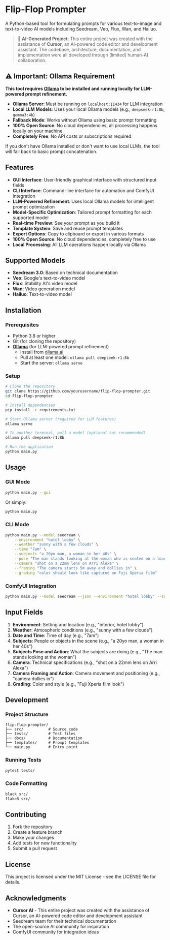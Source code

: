 # Flip-Flop Prompter

A Python-based tool for formulating prompts for various text-to-image and text-to-video AI models including Seedream, Veo, Flux, Wan, and Hailuo.

> **🤖 AI-Generated Project**: This entire project was created with the assistance of **Cursor**, an AI-powered code editor and development assistant. The codebase, architecture, documentation, and implementation were all developed through (limited) human-AI collaboration.

## ⚠️ Important: Ollama Requirement

**This tool requires [Ollama](https://ollama.ai/) to be installed and running locally for LLM-powered prompt refinement.**

- **Ollama Server**: Must be running on `localhost:11434` for LLM integration
- **Local LLM Models**: Uses your local Ollama models (e.g., `deepseek-r1:8b`, `gemma3:4b`)
- **Fallback Mode**: Works without Ollama using basic prompt formatting
- **100% Open Source**: No cloud dependencies, all processing happens locally on your machine
- **Completely Free**: No API costs or subscriptions required

If you don't have Ollama installed or don't want to use local LLMs, the tool will fall back to basic prompt concatenation.

## Features

- **GUI Interface**: User-friendly graphical interface with structured input fields
- **CLI Interface**: Command-line interface for automation and ComfyUI integration
- **LLM-Powered Refinement**: Uses local Ollama models for intelligent prompt optimization
- **Model-Specific Optimization**: Tailored prompt formatting for each supported model
- **Real-time Preview**: See your prompt as you build it
- **Template System**: Save and reuse prompt templates
- **Export Options**: Copy to clipboard or export in various formats
- **100% Open Source**: No cloud dependencies, completely free to use
- **Local Processing**: All LLM operations happen locally via Ollama

## Supported Models

- **Seedream 3.0**: Based on technical documentation
- **Veo**: Google's text-to-video model
- **Flux**: Stability AI's video model
- **Wan**: Video generation model
- **Hailuo**: Text-to-video model

## Installation

### Prerequisites
- Python 3.8 or higher
- Git (for cloning the repository)
- **[Ollama](https://ollama.ai/)** (for LLM-powered prompt refinement)
  - Install from [ollama.ai](https://ollama.ai/)
  - Pull at least one model: `ollama pull deepseek-r1:8b`
  - Start the server: `ollama serve`

### Setup
```bash
# Clone the repository
git clone https://github.com/yourusername/flip-flop-prompter.git
cd flip-flop-prompter

# Install dependencies
pip install -r requirements.txt

# Start Ollama server (required for LLM features)
ollama serve

# In another terminal, pull a model (optional but recommended)
ollama pull deepseek-r1:8b

# Run the application
python main.py
```

## Usage

### GUI Mode
```bash
python main.py --gui
```
Or simply:
```bash
python main.py
```

### CLI Mode
```bash
python main.py --model seedream \
    --environment "hotel lobby" \
    --weather "sunny with a few clouds" \
    --time "7am" \
    --subjects "a 20yo man, a woman in her 40s" \
    --pose "The man stands looking at the woman who is seated on a lounge" \
    --camera "shot on a 22mm lens on Arri Alexa" \
    --framing "The camera starts 5m away and dollies in" \
    --grading "color should look like captured on Fuji Xperia film"
```

### ComfyUI Integration
```bash
python main.py --model seedream --json --environment "hotel lobby" --subjects "20yo man" --pose "standing"
```

## Input Fields

1. **Environment**: Setting and location (e.g., "interior, hotel lobby")
2. **Weather**: Atmospheric conditions (e.g., "sunny with a few clouds")
3. **Date and Time**: Time of day (e.g., "7am")
4. **Subjects**: People or objects in the scene (e.g., "a 20yo man, a woman in her 40s")
5. **Subjects Pose and Action**: What the subjects are doing (e.g., "The man stands looking at the woman")
6. **Camera**: Technical specifications (e.g., "shot on a 22mm lens on Arri Alexa")
7. **Camera Framing and Action**: Camera movement and positioning (e.g., "camera dollies in")
8. **Grading**: Color and style (e.g., "Fuji Xperia film look")

## Development

### Project Structure
```
flip-flop-prompter/
├── src/           # Source code
├── tests/         # Test files
├── docs/          # Documentation
├── templates/     # Prompt templates
└── main.py        # Entry point
```

### Running Tests
```bash
pytest tests/
```

### Code Formatting
```bash
black src/
flake8 src/
```

## Contributing

1. Fork the repository
2. Create a feature branch
3. Make your changes
4. Add tests for new functionality
5. Submit a pull request

## License

This project is licensed under the MIT License - see the LICENSE file for details.

## Acknowledgments

- **Cursor AI** - This entire project was created with the assistance of Cursor, an AI-powered code editor and development assistant
- Seedream team for their technical documentation
- The open-source AI community for inspiration
- ComfyUI community for integration ideas
